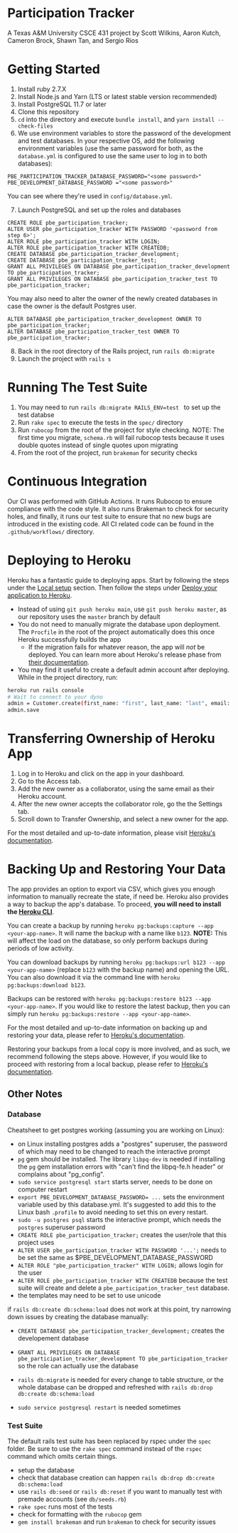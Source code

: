 # Participation Tracker

A Texas A&M University CSCE 431 project by Scott Wilkins, Aaron Kutch, Cameron Brock, Shawn Tan,
and Sergio Rios

# Getting Started
1. Install ruby 2.7.X
2. Install Node.js and Yarn (LTS or latest stable version recommended)
3. Install PostgreSQL 11.7 or later
4. Clone this repository
5. `cd` into the directory and execute `bundle install`, and `yarn install --check-files`
6. We use environment variables to store the password of the development and test databases. In your respective OS, add the following environment variables (use the same password for both, as the `database.yml` is configured to use the same user to log in to both databases):
```
PBE_PARTICIPATION_TRACKER_DATABASE_PASSWORD="<some password>"
PBE_DEVELOPMENT_DATABASE_PASSWORD ="<some password>"
```
You can see where they're used in `config/database.yml`.

7. Launch PostgreSQL and set up the roles and databases
```
CREATE ROLE pbe_participation_tracker;
ALTER USER pbe_participation_tracker WITH PASSWORD '<password from step 6>';
ALTER ROLE pbe_participation_tracker WITH LOGIN;
ALTER ROLE pbe_participation_tracker WITH CREATEDB;
CREATE DATABASE pbe_participation_tracker_development;
CREATE DATABASE pbe_participation_tracker_test;
GRANT ALL PRIVILEGES ON DATABASE pbe_participation_tracker_development TO pbe_participation_tracker;
GRANT ALL PRIVILEGES ON DATABASE pbe_participation_tracker_test TO pbe_participation_tracker;
```
You may also need to alter the owner of the newly created databases in case the owner is the default Postgres user.
```
ALTER DATABASE pbe_participation_tracker_development OWNER TO pbe_participation_tracker;
ALTER DATABASE pbe_participation_tracker_test OWNER TO pbe_participation_tracker;
```

8. Back in the root directory of the Rails project, run `rails db:migrate`
9. Launch the project with `rails s`

# Running The Test Suite
1. You may need to run `rails db:migrate RAILS_ENV=test ` to set up the test databse
2. Run `rake spec` to execute the tests in the `spec/` directory
3. Run `rubocop` from the root of the project for style checking. NOTE: The first time you migrate, `schema.rb` will fail rubocop tests because it uses double quotes instead of single quotes upon migrating
4. From the root of the project, run `brakeman` for security checks

# Continuous Integration
Our CI was performed with GitHub Actions. It runs Rubocop to ensure compliance with the code style. It also runs Brakeman to check for security holes, and finally, it runs our test suite to ensure that no new bugs are introduced in the existing code. All CI related code can be found in the  `.github/workflows/` directory.

# Deploying to Heroku

Heroku has a fantastic guide to deploying apps.
Start by following the steps under the [Local setup](https://devcenter.heroku.com/articles/getting-started-with-rails6#local-setup) section.
Then follow the steps under [Deploy your application to Heroku](https://devcenter.heroku.com/articles/getting-started-with-rails6#deploy-your-application-to-heroku).
- Instead of using `git push heroku main`, use `git push heroku master`, as our repository uses the `master` branch by default
- You do not need to manually migrate the database upon deployment. The `Procfile` in the root of the project automatically does this once Heroku successfully builds the app
  - If the migration fails for whatever reason, the app will _not_ be deployed. You can learn more about Heroku's release phase from [their documentation](https://devcenter.heroku.com/articles/release-phase/).
- You may find it useful to create a default admin account after deploying. While in the project directory, run:
```bash
heroku run rails console
# Wait to connect to your dyno
admin = Customer.create(first_name: "first", last_name: "last", email: "email@example.com", password: "password", role: "admin")
admin.save
```

# Transferring Ownership of Heroku App
1. Log in to Heroku and click on the app in your dashboard.
2. Go to the Access tab.
3. Add the new owner as a collaborator, using the same email as their Heroku account.
4. After the new owner accepts the collaborator role, go the the Settings tab.
5. Scroll down to Transfer Ownership, and select a new owner for the app.

For the most detailed and up-to-date information, please visit [Heroku's documentation](https://devcenter.heroku.com/articles/transferring-apps#initiate-transfer).

# Backing Up and Restoring Your Data
The app provides an option to export via CSV, which gives you enough information to manually recreate the state, if need be. Heroku also provides a way to backup the app's database. To proceed, **you will need to install the [Heroku CLI](https://devcenter.heroku.com/articles/heroku-cli)**.

You can create a backup by running `heroku pg:backups:capture --app <your-app-name>`. It will name the backup with a name like `b123`. **NOTE:** This will affect the load on the database, so only perform backups during periods of low activity.

You can download backups by running `heroku pg:backups:url b123 --app <your-app-name>` (replace `b123` with the backup name) and opening the URL. You can also download it via the command line with `heroku pg:backups:download b123`.

Backups can be restored with `heroku pg:backups:restore b123 --app <your-app-name>`. If you would like to restore the latest backup, then you can simply run `heroku pg:backups:restore --app <your-app-name>`.

For the most detailed and up-to-date information on backing up and restoring your data, please refer to [Heroku's documentation](https://devcenter.heroku.com/articles/heroku-postgres-backups).

Restoring your backups from a local copy is more involved, and as such, we recommend following the steps above. However, if you would like to proceed with restoring from a local backup, please refer to [Heroku's documentation](https://devcenter.heroku.com/articles/heroku-postgres-import-export#import).

## Other Notes
### Database
Cheatsheet to get postgres working (assuming you are working on Linux):
 - on Linux installing postgres adds a "postgres" superuser, the password of which may need to be changed to reach the interactive prompt
 - `pg` gem should be installed. The library `libpq-dev` is needed if installing the `pg` gem installation errors with "can't find the libpq-fe.h header" or complains about "pg_config".
 - `sudo service postgresql start` starts server, needs to be done on computer restart
 - `export PBE_DEVELOPMENT_DATABASE_PASSWORD= ...` sets the environment variable used by this database.yml. It's suggested to add this to the Linux bash `.profile` to avoid needing to set this on every restart.
 - `sudo -u postgres psql` starts the interactive prompt, which needs the `postgres` superuser password
 - `CREATE ROLE pbe_participation_tracker;` creates the user/role that this project uses
 - `ALTER USER pbe_participation_tracker WITH PASSWORD '...';` needs to be set the same as $PBE_DEVELOPMENT_DATABASE_PASSWORD
 - `ALTER ROLE "pbe_participation_tracker" WITH LOGIN;` allows login for the user
 - `ALTER ROLE pbe_participation_tracker WITH CREATEDB` because the test suite will create and delete a `pbe_participation_tracker_test` database.
 - the templates may need to be set to use unicode

if `rails db:create db:schema:load` does not work at this point, try narrowing down issues by creating the database manually:
 - `CREATE DATABASE pbe_participation_tracker_development;` creates the developement database
 - `GRANT ALL PRIVILEGES ON DATABASE pbe_participation_tracker_development TO pbe_participation_tracker` so the role can actually use the database

 - `rails db:migrate` is needed for every change to table structure, or the whole database can be dropped and refreshed with `rails db:drop db:create db:schema:load`
 - `sudo service postgresql restart` is needed sometimes

### Test Suite
The default rails test suite has been replaced by rspec under the `spec` folder. Be sure to use the `rake spec` command instead of the `rspec` command which omits certain things.
 - setup the database
 - check that database creation can happen `rails db:drop db:create db:schema:load`
 - use `rails db:seed` or `rails db:reset` if you want to manually test with premade accounts (see `db/seeds.rb`)
 - `rake spec` runs most of the tests
 - check for formatting with the `rubocop` gem
 - `gem install brakeman` and run `brakeman` to check for security issues

